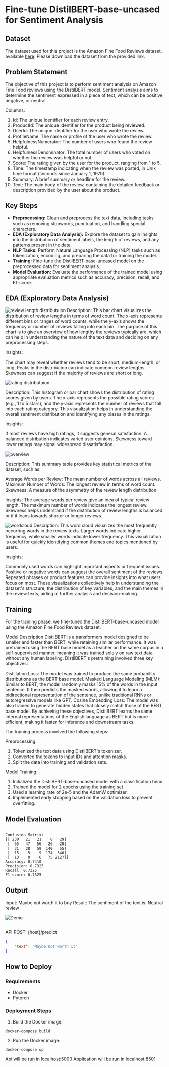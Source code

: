 # Fine-tune DistilBERT-base-uncased for Sentiment Analysis

## Dataset

The dataset used for this project is the Amazon Fine Food Reviews dataset, available [here](https://www.kaggle.com/datasets/snap/amazon-fine-food-reviews). Please download the dataset from the provided link.

## Problem Statement

The objective of this project is to perform sentiment analysis on Amazon Fine Food reviews using the DistilBERT model. Sentiment analysis aims to determine the sentiment expressed in a piece of text, which can be positive, negative, or neutral.

Columns:
1. Id: The unique identifier for each review entry.
1. ProductId: The unique identifier for the product being reviewed.
1. UserId: The unique identifier for the user who wrote the review.
1. ProfileName: The name or profile of the user who wrote the review.
1. HelpfulnessNumerator: The number of users who found the review helpful.
1. HelpfulnessDenominator: The total number of users who voted on whether the review was helpful or not.
1. Score: The rating given by the user for the product, ranging from 1 to 5.
1. Time: The timestamp indicating when the review was posted, in Unix time format (seconds since January 1, 1970).
1. Summary: A brief summary or headline for the review.
1. Text: The main body of the review, containing the detailed feedback or description provided by the user about the product.

## Key Steps

- **Preprocessing:** Clean and preprocess the text data, including tasks such as removing stopwords, punctuation, and handling special characters.
- **EDA (Exploratory Data Analysis):** Explore the dataset to gain insights into the distribution of sentiment labels, the length of reviews, and any patterns present in the data.
- **NLP Tasks:** Perform Natural Language Processing (NLP) tasks such as tokenization, encoding, and preparing the data for training the model.
- **Training:** Fine-tune the DistilBERT-base-uncased model on the preprocessed data for sentiment analysis.
- **Model Evaluation:** Evaluate the performance of the trained model using appropriate evaluation metrics such as accuracy, precision, recall, and F1-score.


## EDA (Exploratory Data Analysis)
![review length distributuion](./images/review-chart.png)
Description:
This bar chart visualizes the distribution of review lengths in terms of word count. The x-axis represents different bins or ranges of word counts, while the y-axis shows the frequency or number of reviews falling into each bin. The purpose of this chart is to give an overview of how lengthy the reviews typically are, which can help in understanding the nature of the text data and deciding on any preprocessing steps.

Insights:

The chart may reveal whether reviews tend to be short, medium-length, or long.
Peaks in the distribution can indicate common review lengths.
Skewness can suggest if the majority of reviews are short or long.

![rating distributuion](./images/rating-distribution.png)

Description:
This histogram or bar chart shows the distribution of rating scores given by users. The x-axis represents the possible rating scores (e.g., 1 to 5 stars), and the y-axis represents the number of reviews that fall into each rating category. This visualization helps in understanding the overall sentiment distribution and identifying any biases in the ratings.

Insights:

If most reviews have high ratings, it suggests general satisfaction.
A balanced distribution indicates varied user opinions.
Skewness toward lower ratings may signal widespread dissatisfaction.

![overview](./images/dataset-overview.png)

Description:
This summary table  provides key statistical metrics of the dataset, such as:

Average Words per Review: The mean number of words across all reviews.
Maximum Number of Words: The longest review in terms of word count.
Skewness: A measure of the asymmetry of the review length distribution.

Insights:
The average words per review give an idea of typical review length.
The maximum number of words indicates the longest review.
Skewness helps understand if the distribution of review lengths is balanced or if it leans towards shorter or longer reviews.

![wordcloud](./images/wordcloud.png)
Description:
This word cloud visualizes the most frequently occurring words in the review texts. Larger words indicate higher frequency, while smaller words indicate lower frequency. This visualization is useful for quickly identifying common themes and topics mentioned by users.

Insights:

Commonly used words can highlight important aspects or frequent issues.
Positive or negative words can suggest the overall sentiment of the reviews.
Repeated phrases or product features can provide insights into what users focus on most.
These visualizations collectively help in understanding the dataset's structure, the distribution of key variables, and the main themes in the review texts, aiding in further analysis and decision-making.

## Training

For the training phase, we fine-tuned the DistilBERT-base-uncased model using the Amazon Fine Food Reviews dataset.

Model Description
DistilBERT is a transformers model designed to be smaller and faster than BERT, while retaining similar performance. It was pretrained using the BERT base model as a teacher on the same corpus in a self-supervised manner, meaning it was trained solely on raw text data without any human labeling. DistilBERT's pretraining involved three key objectives:

Distillation Loss: The model was trained to produce the same probability distributions as the BERT base model.
Masked Language Modeling (MLM): Similar to BERT, the model randomly masks 15% of the words in the input sentence. It then predicts the masked words, allowing it to learn a bidirectional representation of the sentence, unlike traditional RNNs or autoregressive models like GPT.
Cosine Embedding Loss: The model was also trained to generate hidden states that closely match those of the BERT base model.
By achieving these objectives, DistilBERT learns the same internal representations of the English language as BERT but is more efficient, making it faster for inference and downstream tasks.

The training process involved the following steps:

Preprocessing:

1. Tokenized the text data using DistilBERT's tokenizer.
1. Converted the tokens to input IDs and attention masks.
1. Split the data into training and validation sets.

Model Training:

1. Initialized the DistilBERT-base-uncased model with a classification head.
1. Trained the model for 2 epochs using the training set.
1. Used a learning rate of 2e-5 and the AdamW optimizer.
1. Implemented early stopping based on the validation loss to prevent overfitting.


## Model Evaluation

```

```

```
Confusion Matrix:
[[ 230   21   21    8   29]
 [  65   47   56   26   20]
 [  31   28   59  140   55]
 [  15    5    9  174  340]
 [  13    0    6   75 2127]]
Accuracy: 0.7410
Precision: 0.7325
Recall: 0.7325
F1-score: 0.7325
```

## Output

Input: Maybe not worth it to buy
Result: The sentiment of the text is: Neutral review

![Demo](./images/demo.png)

##
API
POST: {host}/predict

```json
{
    "text": "Maybe not worth it"
}
```

## How to Deploy

### Requirements

- Docker
- Pytorch

### Deployment Steps

1. Build the Docker image:
```
docker-compose build
```

2. Run the Docker image:
```
docker-compose up
```

Api will be run in localhost:5000
Application will be run in localhost:8501